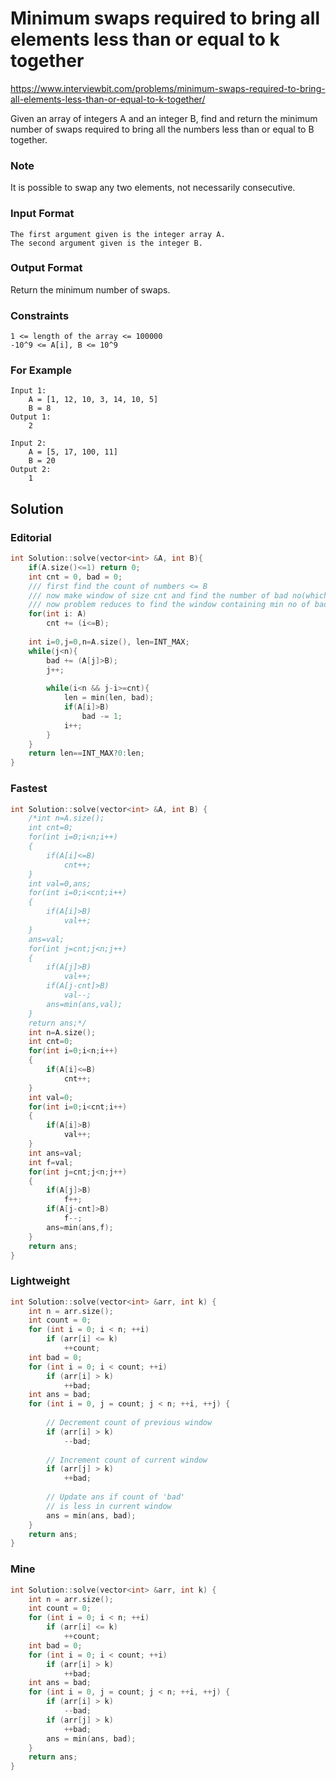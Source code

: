 # Minimum swaps required to bring all elements less than or equal to k together

https://www.interviewbit.com/problems/minimum-swaps-required-to-bring-all-elements-less-than-or-equal-to-k-together/

Given an array of integers A and an integer B, find and return the minimum number of swaps 
required to bring all the numbers less than or equal to B together.

### Note

It is possible to swap any two elements, not necessarily consecutive.

### Input Format
```
The first argument given is the integer array A.
The second argument given is the integer B.
```

### Output Format

Return the minimum number of swaps.

### Constraints
```
1 <= length of the array <= 100000
-10^9 <= A[i], B <= 10^9 
```

### For Example
```
Input 1:
    A = [1, 12, 10, 3, 14, 10, 5]
    B = 8
Output 1:
    2

Input 2:
    A = [5, 17, 100, 11]
    B = 20
Output 2:
    1
```

## Solution 
### Editorial
```cpp
int Solution::solve(vector<int> &A, int B){
    if(A.size()<=1) return 0;
    int cnt = 0, bad = 0;
    /// first find the count of numbers <= B
    /// now make window of size cnt and find the number of bad no(which are > B)
    /// now problem reduces to find the window containing min no of bad
    for(int i: A)
        cnt += (i<=B);
    
    int i=0,j=0,n=A.size(), len=INT_MAX;
    while(j<n){
        bad += (A[j]>B);
        j++;
        
        while(i<n && j-i>=cnt){
            len = min(len, bad);
            if(A[i]>B)
                bad -= 1;
            i++;
        }
    }
    return len==INT_MAX?0:len;
}
```
### Fastest
```cpp
int Solution::solve(vector<int> &A, int B) {
    /*int n=A.size();
    int cnt=0;
    for(int i=0;i<n;i++)
    {
        if(A[i]<=B)
            cnt++;
    }
    int val=0,ans;
    for(int i=0;i<cnt;i++)
    {
        if(A[i]>B)
            val++;
    }
    ans=val;
    for(int j=cnt;j<n;j++)
    {
        if(A[j]>B)
            val++;
        if(A[j-cnt]>B)
            val--;
        ans=min(ans,val);
    }
    return ans;*/
    int n=A.size();
    int cnt=0;
    for(int i=0;i<n;i++)
    {
        if(A[i]<=B)
            cnt++;
    }
    int val=0;
    for(int i=0;i<cnt;i++)
    {
        if(A[i]>B)
            val++;
    }
    int ans=val;
    int f=val;
    for(int j=cnt;j<n;j++)
    {
        if(A[j]>B)
            f++;
        if(A[j-cnt]>B)
            f--;
        ans=min(ans,f);
    }
    return ans;
}
```

### Lightweight
```cpp
int Solution::solve(vector<int> &arr, int k) {
    int n = arr.size();
    int count = 0; 
    for (int i = 0; i < n; ++i) 
        if (arr[i] <= k) 
            ++count;
    int bad = 0; 
    for (int i = 0; i < count; ++i) 
        if (arr[i] > k) 
            ++bad;
    int ans = bad; 
    for (int i = 0, j = count; j < n; ++i, ++j) { 
          
        // Decrement count of previous window 
        if (arr[i] > k) 
            --bad; 
          
        // Increment count of current window 
        if (arr[j] > k) 
            ++bad; 
          
        // Update ans if count of 'bad' 
        // is less in current window 
        ans = min(ans, bad); 
    } 
    return ans; 
}
```

### Mine
```cpp
int Solution::solve(vector<int> &arr, int k) {
    int n = arr.size();
    int count = 0; 
    for (int i = 0; i < n; ++i) 
        if (arr[i] <= k) 
            ++count; 
    int bad = 0; 
    for (int i = 0; i < count; ++i) 
        if (arr[i] > k) 
            ++bad; 
    int ans = bad; 
    for (int i = 0, j = count; j < n; ++i, ++j) { 
        if (arr[i] > k) 
            --bad; 
        if (arr[j] > k) 
            ++bad; 
        ans = min(ans, bad); 
    } 
    return ans; 
}
```
